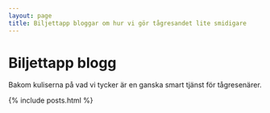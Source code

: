 ```yaml
---
layout: page
title: Biljettapp bloggar om hur vi gör tågresandet lite smidigare
---
```


# Biljettapp blogg

Bakom kuliserna på vad vi tycker är en ganska smart tjänst för tågresenärer.

{% include posts.html %}
